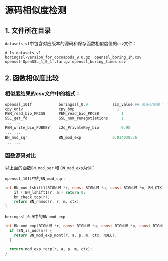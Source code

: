 # 源码相似度检测

## 1. 文件所在目录

`datasets_v1`中包含对应版本的源码和保存函数相似度值的`csv`文件：

```
# ls datasets_v1
boringssl-version_for_cocoapods_9.0.gz  openssl_boring_1h.csv  openssl-OpenSSL_1_0_1f.tar.gz openssl_boring_times.csv
```

## 2. 函数相似度比较

### 相似度结果的csv文件中的格式：

```python
openssl_101f			boringssl_0.9			sim_value ## 表头分别是：项目1、项目2、函数相似度
cpy_univ				cpy_bmp					  1
PEM_read_bio_PKCS8		PEM_read_bio_PKCS8			1
SSL_get_fd				SSL_num_renegotiations		1
... ...
PEM_write_bio_PUBKEY	i2d_PrivateKey_bio			0.95
... ...
BN_mod_sqr				BN_mod_exp				0.914039336
... ...
```

### 函数源码对比

以上面的函数`BN_mod_sqr` 和 `BN_mod_exp`为例：

`openssl_101f`中的`BN_mod_sqr:`

```c
int BN_mod_lshift1(BIGNUM *r, const BIGNUM *a, const BIGNUM *m, BN_CTX *ctx){
	if (!BN_lshift1(r, a)) return 0;
	bn_check_top(r);
	return BN_nnmod(r, r, m, ctx);
}
```

`boringssl_0.9`中的`BN_mod_exp`

```c
int BN_mod_exp(BIGNUM *r, const BIGNUM *a, const BIGNUM *p, const BIGNUM *m, BN_CTX *ctx) {
  if (BN_is_odd(m)) {
    return BN_mod_exp_mont(r, a, p, m, ctx, NULL);
  }

  return mod_exp_recp(r, a, p, m, ctx);
}
```

